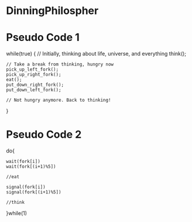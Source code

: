 # DinningPhilospher

# Pseudo Code 1
while(true) {
// Initially, thinking about life, universe, and everything
think();

    // Take a break from thinking, hungry now
    pick_up_left_fork();
    pick_up_right_fork();
    eat();
    put_down_right_fork();
    put_down_left_fork();

    // Not hungry anymore. Back to thinking!
}

# Pseudo Code 2

do{
    
    wait(fork[i])
    wait(fork[(i+1)%5])

    //eat
    
    signal(fork[i])
    signal(fork[(i+1)%5])

    //think
}while(1)